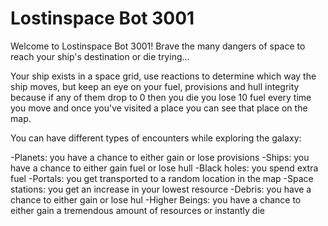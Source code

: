 # Lostinspace Bot 3001
Welcome to Lostinspace Bot 3001! Brave the many dangers of space to reach your ship's destination or die trying... 

Your ship exists in a space grid, use reactions to determine which way the ship moves, but keep an eye on your fuel, provisions and hull integrity because if any of them drop to 0 then you die you lose 10 fuel every time you move and once you've visited a place you can see that place on the map.


You can have different types of encounters while exploring the galaxy:


-Planets: you have a chance to either gain or lose provisions
-Ships: you have a chance to either gain fuel or lose hull
-Black holes: you spend extra fuel
-Portals: you get transported to a random location in the map
-Space stations: you get an increase in your lowest resource
-Debris: you have a chance to either gain or lose hul
-Higher Beings: you have a chance to either gain a tremendous amount of resources or instantly die
